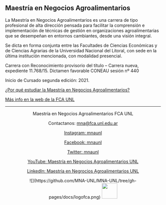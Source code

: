 ## Maestría en Negocios Agroalimentarios

La Maestría en Negocios Agroalimentarios es una carrera de tipo profesional de alta dirección pensada para facilitar la comprensión e implementación de técnicas de gestión en organizaciones agroalimentarias que se desempeñan en entornos cambiantes, desde una visión integral.

Se dicta en forma conjunta entre las Facultades de Ciencias Económicas y de Ciencias Agrarias de la Universidad Nacional del Litoral, con sede en la última institución mencionada, con modalidad presencial.

Carrera con Reconocimiento provisorio del título – Carrera nueva, expediente 11.768/15. Dictamen favorable CONEAU sesión nº 440

Inicio de Cursado segunda edición: 2021.

[¿Por qué estudiar la Maestría en Negocios Agroalimentarios?](https://github.com/MNA-UNL/MNA-UNL/blob/main/por-que-estudiar.rmd) 

[Más info en la web de la FCA UNL](https://www.fca.unl.edu.ar/posgrado/negocios-agroalimentarios/) 

<hr />
<p style="text-align: center;">
Maestría en Negocios Agroalimentarios FCA UNL
  <a href="https://www.fca.unl.edu.ar/posgrado/negocios-agroalimentarios/">
  </a>
  
<p style="text-align: center;">
  Contactanos:  
  <a href="mna@fca.unl.edu.ar/">
mna@fca.unl.edu.ar
<p style="text-align: center;">
  <a href="https://www.instagram.com/mnaunl/">
Instagram: mnaunl
<p style="text-align: center;">
  <a href="https://www.facebook.com/mnaunl">
Facebook: mnaunl
<p style="text-align: center;">
  <a href="https://twitter.com/mnaunl">
Twitter: mnaunl
<p style="text-align: center;">
  <a href="https://www.youtube.com/channel/UCy17q1DK9C9AJV9dGXQV7jw">
YouTube: Maestría en Negocios Agroalimentarios UNL
<p style="text-align: center;">
  <a href="https://www.linkedin.com/company/maestr%C3%ADa-en-negrocios-agroalimentarios-unl">
LinkedIn: Maestría en Negrocios Agroalimentarios UNL

  </a>
  <p style="text-align: center;">
  ![](https://github.com/MNA-UNL/MNA-UNL/tree/gh-pages/docs/logofca.png)
  <img src="https://github.com/MNA-UNL/MNA-UNL/tree/gh-pages/docs/logofce.png", style="height:50px;"/>


